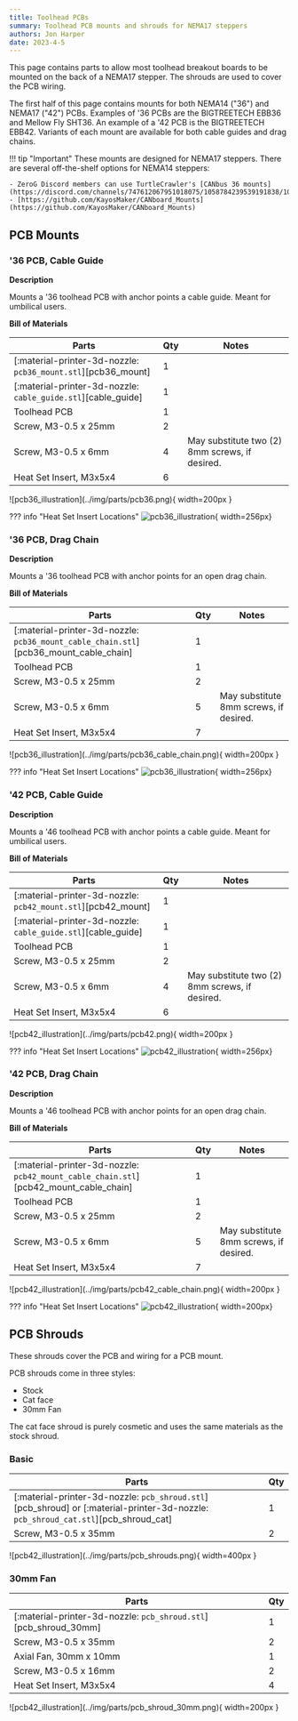 ```yaml
---
title: Toolhead PCBs
summary: Toolhead PCB mounts and shrouds for NEMA17 steppers
authors: Jon Harper
date: 2023-4-5
---
```


This page contains parts to allow most toolhead breakout boards to be mounted on the back of a NEMA17 stepper. The shrouds are used to cover the PCB wiring.

The first half of this page contains mounts for both NEMA14 ("36") and NEMA17 ("42") PCBs. Examples of '36 PCBs are the BIGTREETECH EBB36 and  Mellow Fly SHT36. An example of a '42 PCB is the BIGTREETECH EBB42. Variants of each mount are available for both cable guides and drag chains.

!!! tip "Important"
    These mounts are designed for NEMA17 steppers. There are several off-the-shelf options for NEMA14 steppers:

    - ZeroG Discord members can use TurtleCrawler's [CANbus 36 mounts](https://discord.com/channels/747612067951018075/1058784239539191838/1058784239539191838)
    - [https://github.com/KayosMaker/CANboard_Mounts](https://github.com/KayosMaker/CANboard_Mounts)

## PCB Mounts

### '36 PCB, Cable Guide
<div markdown class="jh-grid-container jh-grid-2">
<div markdown class="jh-grid-para">

**Description**

Mounts a '36 toolhead PCB with anchor points a cable guide. Meant for umbilical users.

**Bill of Materials**

| Parts     | Qty | Notes |
|-----------|-----|-------|
| [:material-printer-3d-nozzle: `pcb36_mount.stl`][pcb36_mount] | 1 | |
| [:material-printer-3d-nozzle: `cable_guide.stl`][cable_guide] | 1 | |
| Toolhead PCB      | 1 | |
| Screw, M3-0.5 x 25mm | 2 | |
| Screw, M3-0.5 x 6mm  | 4 | May substitute two (2) 8mm screws, if desired. |
| Heat Set Insert, M3x5x4 | 6 | |

</div>
<div markdown class="jh-grid-img">
![pcb36_illustration](../img/parts/pcb36.png){ width=200px }

??? info "Heat Set Insert Locations"
    ![pcb36_illustration](../img/inserts/pcb36.png){ width=256px}
</div>
</div>

### '36 PCB, Drag Chain

<div markdown class="jh-grid-container jh-grid-2">
<div markdown class="jh-grid-para">

**Description**

Mounts a '36 toolhead PCB with anchor points for an open drag chain.

**Bill of Materials**

| Parts     | Qty | Notes |
|-----------|-----|-------|
| [:material-printer-3d-nozzle: `pcb36_mount_cable_chain.stl`][pcb36_mount_cable_chain] | 1 | |
| Toolhead PCB      | 1 | |
| Screw, M3-0.5 x 25mm | 2 | |
| Screw, M3-0.5 x 6mm  | 5 | May substitute 8mm screws, if desired. |
| Heat Set Insert, M3x5x4 | 7 | |

</div>
<div markdown class="jh-grid-img">
![pcb36_illustration](../img/parts/pcb36_cable_chain.png){ width=200px }

??? info "Heat Set Insert Locations"
    ![pcb36_illustration](../img/inserts/pcb36_chain.png){ width=256px}
</div>
</div>

### '42 PCB, Cable Guide

<div markdown class="jh-grid-container jh-grid-2">
<div markdown class="jh-grid-para">

**Description**

Mounts a '46 toolhead PCB with anchor points a cable guide. Meant for umbilical users.

**Bill of Materials**

| Parts     | Qty | Notes |
|-----------|-----|-------|
| [:material-printer-3d-nozzle: `pcb42_mount.stl`][pcb42_mount] | 1 | |
| [:material-printer-3d-nozzle: `cable_guide.stl`][cable_guide] | 1 | |
| Toolhead PCB      | 1 | |
| Screw, M3-0.5 x 25mm | 2 | |
| Screw, M3-0.5 x 6mm  | 4 | May substitute two (2) 8mm screws, if desired. |
| Heat Set Insert, M3x5x4 | 6 | |

</div>
<div markdown class="jh-grid-img">
![pcb42_illustration](../img/parts/pcb42.png){ width=200px }

??? info "Heat Set Insert Locations"
    ![pcb42_illustration](../img/inserts/pcb42.png){ width=256px}
</div>
</div>

### '42 PCB, Drag Chain

<div markdown class="jh-grid-container jh-grid-2">
<div markdown class="jh-grid-para">

**Description**

Mounts a '46 toolhead PCB with anchor points for an open drag chain.

**Bill of Materials**

| Parts     | Qty | Notes |
|-----------|-----|-------|
| [:material-printer-3d-nozzle: `pcb42_mount_cable_chain.stl`][pcb42_mount_cable_chain] | 1 | |
| Toolhead PCB      | 1 | |
| Screw, M3-0.5 x 25mm | 2 | |
| Screw, M3-0.5 x 6mm  | 5 | May substitute 8mm screws, if desired. |
| Heat Set Insert, M3x5x4 | 7 | |

</div>
<div markdown class="jh-grid-img">
![pcb42_illustration](../img/parts/pcb42_cable_chain.png){ width=200px }

??? info "Heat Set Insert Locations"
    ![pcb42_illustration](../img/inserts/pcb42_chain.png){ width=200px}
</div>
</div>

## PCB Shrouds

These shrouds cover the PCB and wiring for a PCB mount.

PCB shrouds come in three styles:

- Stock
- Cat face
- 30mm Fan

The cat face shroud is purely cosmetic and uses the same materials as the stock shroud.

### Basic

<div markdown class="jh-grid-container jh-grid-2">
<div markdown class="jh-grid-para">

| Parts     | Qty |
|-----------|-----|
| [:material-printer-3d-nozzle: `pcb_shroud.stl`][pcb_shroud] or [:material-printer-3d-nozzle: `pcb_shroud_cat.stl`][pcb_shroud_cat]| 1 |
| Screw, M3-0.5 x 35mm | 2 |

</div>
<div markdown class="jh-grid-img">
![pcb42_illustration](../img/parts/pcb_shrouds.png){ width=400px }
</div>
</div>

### 30mm Fan

<div markdown class="jh-grid-container jh-grid-2">
<div markdown class="jh-grid-para">

| Parts     | Qty |
|-----------|-----|
| [:material-printer-3d-nozzle: `pcb_shroud.stl`][pcb_shroud_30mm] | 1 |
| Screw, M3-0.5 x 35mm | 2 |
| Axial Fan, 30mm x 10mm | 1 |
| Screw, M3-0.5 x 16mm | 2 |
| Heat Set Insert, M3x5x4 | 4 |

</div>
<div markdown class="jh-grid-img">
![pcb42_illustration](../img/parts/pcb_shroud_30mm.png){ width=200px }
</div>
</div>

